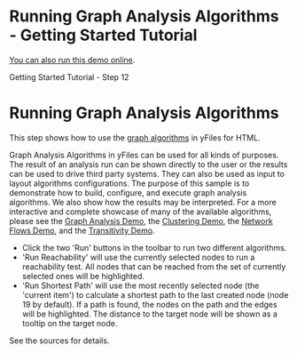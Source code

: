 <!--
 //////////////////////////////////////////////////////////////////////////////
 // @license
 // This file is part of yFiles for HTML 2.5.0.3.
 // Use is subject to license terms.
 //
 // Copyright (c) 2000-2023 by yWorks GmbH, Vor dem Kreuzberg 28,
 // 72070 Tuebingen, Germany. All rights reserved.
 //
 //////////////////////////////////////////////////////////////////////////////
-->
# Running Graph Analysis Algorithms - Getting Started Tutorial

[You can also run this demo online](https://live.yworks.com/demos/01-tutorial-getting-started/12-graph-analysis/index.html).

Getting Started Tutorial - Step 12

# Running Graph Analysis Algorithms

This step shows how to use the [graph algorithms](https://docs.yworks.com/yfileshtml/#/dguide/analysis) in yFiles for HTML.

Graph Analysis Algorithms in yFiles can be used for all kinds of purposes. The result of an analysis run can be shown directly to the user or the results can be used to drive third party systems. They can also be used as input to layout algorithms configurations. The purpose of this sample is to demonstrate how to build, configure, and execute graph analysis algorithms. We also show how the results may be interpreted. For a more interactive and complete showcase of many of the available algorithms, please see the [Graph Analysis Demo](../../analysis/graphanalysis/index.html), the [Clustering Demo](../../analysis/clustering/index.html), the [Network Flows Demo](../../analysis/networkflows/index.html), and the [Transitivity Demo](../../analysis/transitivity/index.html).

- Click the two 'Run' buttons in the toolbar to run two different algorithms.
- 'Run Reachability' will use the currently selected nodes to run a reachability test. All nodes that can be reached from the set of currently selected ones will be highlighted.
- 'Run Shortest Path' will use the most recently selected node (the 'current item') to calculate a shortest path to the last created node (node 19 by default). If a path is found, the nodes on the path and the edges will be highlighted. The distance to the target node will be shown as a tooltip on the target node.

See the sources for details.
